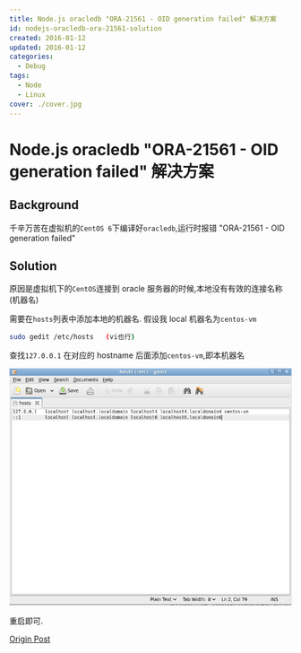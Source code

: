 ```yaml
---
title: Node.js oracledb "ORA-21561 - OID generation failed" 解决方案
id: nodejs-oracledb-ora-21561-solution
created: 2016-01-12
updated: 2016-01-12
categories:
  - Debug
tags:
  - Node
  - Linux
cover: ./cover.jpg
---
```


# Node.js oracledb "ORA-21561 - OID generation failed" 解决方案

## Background

千辛万苦在虚拟机的`CentOS 6`下编译好`oracledb`,运行时报错 "ORA-21561 - OID generation failed"

## Solution

原因是虚拟机下的`CentOS`连接到 oracle 服务器的时候,本地没有有效的连接名称(机器名)

需要在`hosts`列表中添加本地的机器名. 假设我 local 机器名为`centos-vm`

```sh
sudo gedit /etc/hosts   (vi也行)
```

查找`127.0.0.1` 在对应的 hostname 后面添加`centos-vm`,即本机器名

![修改CentOS hosts文件](./update-centos-hosts.png)

重启即可.

[Origin Post](https://chaos667.tumblr.com/post/20006357466/ora-21561-and-oracle-instant-client-112)
